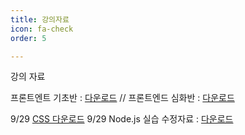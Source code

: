 ```yaml
---
title: 강의자료
icon: fa-check
order: 5

---
```

강의 자료

프론트엔트 기초반 : [다운로드](https://github.com/jhoon2816/jhoon2816.github.io/raw/master/pdf/html.pdf)  //
프론트엔드 심화반 : [다운로드](https://github.com/jhoon2816/jhoon2816.github.io/raw/master/pdf/nodejs.pdf)

9/29 [CSS 다운로드](https://github.com/jhoon2816/jhoon2816.github.io/raw/master/pdf/CSS.pdf)
9/29 Node.js 실습 수정자료 : [다운로드](https://github.com/jhoon2816/jhoon2816.github.io/raw/master/pdf/expressDemo.zip)